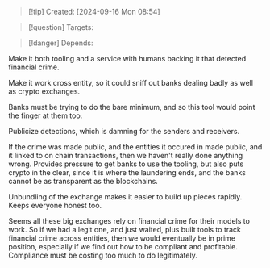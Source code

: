 
>[!tip] Created: [2024-09-16 Mon 08:54]

>[!question] Targets: 

>[!danger] Depends: 

Make it both tooling and a service with humans backing it that detected financial crime.

Make it work cross entity, so it could sniff out banks dealing badly as well as crypto exchanges.

Banks must be trying to do the bare minimum, and so this tool would point the finger at them too.

Publicize detections, which is damning for the senders and receivers.

If the crime was made public, and the entities it occured in made public, and it linked to on chain transactions, then we haven't really done anything wrong.  Provides pressure to get banks to use the tooling, but also puts crypto in the clear, since it is where the laundering ends, and the banks cannot be as transparent as the blockchains.

Unbundling of the exchange makes it easier to build up pieces rapidly.  Keeps everyone honest too.

Seems all these big exchanges rely on financial crime for their models to work.  So if we had a legit one, and just waited, plus built tools to track financial crime across entities, then we would eventually be in prime position, especially if we find out how to be compliant and profitable.  Compliance must be costing too much to do legitimately.